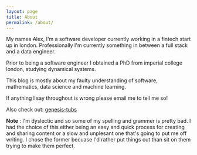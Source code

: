 ```yaml
---
layout: page
title: About
permalink: /about/
---
```



My names Alex, I'm a software developer currently working in a fintech start up in london. Professionally I'm currently something in between a full stack and a data engineer.

Prior to being a software engineer I obtained a PhD from imperial college london, studying dynamical systems.

This blog is mostly about my faulty understanding of software, mathematics, data science and machine learning.

If anything I say throughout is wrong please email me to tell me so!

Also check out: <a href="https://www.genesistubs.com">genesis-tubs</a>

__Note__ : I'm dyslectic and so some of my spelling and grammer is pretty bad. I had the choice of this either being an easy and quick process for creating and sharing content or a slow and unplesant one that's going to put me off writing. I chose the former becuase I'd rather put things out than sit on them trying to make them perfect.
